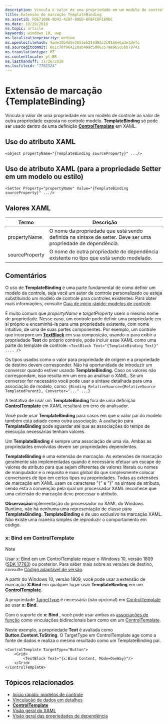 ```yaml
---
description: Vincula o valor de uma propriedade em um modelo de controle ao valor de outra propriedade exposta no controle modelo. TemplateBinding só pode ser usado dentro de uma definição ControlTemplate em XAML.
title: Extensão de marcação TemplateBinding
ms.assetid: FDE71086-9D42-4287-89ED-8FBFCDF169DC
ms.date: 10/29/2018
ms.topic: article
keywords: windows 10, uwp
ms.localizationpriority: medium
ms.openlocfilehash: 9ade10b4d5e2653eb214d93c2c9166e6a3e3defc
ms.sourcegitcommit: 681c70f964210ab49ac5d06357ae96505bb78741
ms.translationtype: MT
ms.contentlocale: pt-BR
ms.lasthandoff: 11/26/2018
ms.locfileid: "7702324"
---
```

# <a name="templatebinding-markup-extension"></a>Extensão de marcação {TemplateBinding}

Vincula o valor de uma propriedade em um modelo de controle ao valor de outra propriedade exposta no controle modelo. **TemplateBinding** só pode ser usado dentro de uma definição [**ControlTemplate**](https://msdn.microsoft.com/library/windows/apps/br209391) em XAML.

## <a name="xaml-attribute-usage"></a>Uso do atributo XAML

``` syntax
<object propertyName="{TemplateBinding sourceProperty}" .../>
```

## <a name="xaml-attribute-usage-for-setter-property-in-template-or-style"></a>Uso de atributo XAML (para a propriedade Setter em um modelo ou estilo)

``` syntax
<Setter Property="propertyName" Value="{TemplateBinding sourceProperty}" .../>
```

## <a name="xaml-values"></a>Valores XAML

| Termo | Descrição |
|------|-------------|
| propertyName | O nome da propriedade que está sendo definida na sintaxe de setter. Deve ser uma propriedade de dependência. |
| sourceProperty | O nome de outra propriedade de dependência existente no tipo que está sendo modelado. |

## <a name="remarks"></a>Comentários

O uso de **TemplateBinding** é uma parte fundamental de como definir um modelo de controle, seja você um autor de controle personalizado ou esteja substituindo um modelo de controle para controles existentes. Para obter mais informações, consulte [Guia de início rápido: modelos de controle](https://msdn.microsoft.com/library/windows/apps/xaml/hh465374).

É muito comum que *propertyName* e *targetProperty* usem o mesmo nome de propriedade. Nesse caso, um controle pode definir uma propriedade em si próprio e encaminhá-la para uma propriedade existente, com nome intuitivo, de uma de suas partes componentes. Por exemplo, um controle que incorpore um [**TextBlock**](https://msdn.microsoft.com/library/windows/apps/br209652) em sua composição, usando-o para exibir a propriedade **Text** do próprio controle, pode incluir esse XAML como uma parte do template de controle: `<TextBlock Text="{TemplateBinding Text}" .... />`

Os tipos usados como o valor para propriedade de origem e a propriedade de destino devem corresponder. Não há oportunidade de introduzir um conversor quando estiver usando **TemplateBinding**. Caso os valores não correspondam, isso resulta em um erro ao analisar o XAML. Se um conversor for necessário você pode usar a sintaxe detalhada para uma associação de modelo, como:  `{Binding RelativeSource={RelativeSource TemplatedParent}, Converter="..." ...}`

A tentativa de usar um **TemplateBinding** fora de uma definição [**ControlTemplate**](https://msdn.microsoft.com/library/windows/apps/br209391) em XAML resultará em erro do analisador.

Você pode usar **TemplateBinding** para casos em que o valor pai do modelo também está adiado como outra associação. A avaliação para **TemplateBinding** pode aguardar até que as associações do tempo de execução necessárias tenham valores.

Um **TemplateBinding** é sempre uma associação de uma via. Ambas as propriedades envolvidas devem ser propriedades dependentes.

**TemplateBinding** é uma extensão de marcação. As extensões de marcação geralmente são implementadas quando é necessário efetuar um escape de valores de atributo para que sejam diferentes de valores literais ou nomes de manipulador e o requisito é mais global do que simplesmente colocar conversores de tipo em certos tipos ou propriedades. Todas as extensões de marcação em XAML usam os caracteres "{" e "}" na sintaxe de atributo, sendo esta a convenção pela qual um processador XAML reconhece que uma extensão de marcação deve processar o atributo.

**Observação**implementação do processador no XAML do Windows Runtime, não há nenhuma uma representação de classe para **TemplateBinding**. **TemplateBinding** é de uso exclusivo na marcação XAML. Não existe uma maneira simples de reproduzir o comportamento em código.

### <a name="xbind-in-controltemplate"></a>x: Bind em ControlTemplate

> [!NOTE]
> Usar x: Bind em um ControlTemplate requer o Windows 10, versão 1809 ([SDK 17763](https://developer.microsoft.com/windows/downloads/windows-10-sdk)) ou posterior. Para saber mais sobre as versões de destino, consulte [Código adaptável de versão](https://msdn.microsoft.com/windows/uwp/debug-test-perf/version-adaptive-code).

A partir do Windows 10, versão 1809, você pode usar a extensão de marcação **X:Bind** em qualquer lugar usar **TemplateBinding** em um [**ControlTemplate**](https://msdn.microsoft.com/library/windows/apps/br209391). 

A propriedade [TargetType](https://docs.microsoft.com/uwp/api/windows.ui.xaml.controls.controltemplate.targettype) é necessária (não opcional) em [ControlTemplate](https://msdn.microsoft.com/library/windows/apps/br209391) ao usar **x: Bind**.

Com o suporte de **x: Bind** , você pode usar ambas as [associações de função](../data-binding/function-bindings.md) como vinculações bidirecionais bem como em um [ControlTemplate](https://msdn.microsoft.com/library/windows/apps/br209391).

Neste exemplo, a propriedade **Text** é avaliada como **Button.Content.ToString**. O TargetType em ControlTemplate age como a fonte de dados e realiza o mesmo resultado como um TemplateBinding pai.

```xaml
<ControlTemplate TargetType="Button">
    <Grid>
        <TextBlock Text="{x:Bind Content, Mode=OneWay}"/>
    </Grid>
</ControlTemplate>
```

## <a name="related-topics"></a>Tópicos relacionados

* [Início rápido: modelos de controle](https://msdn.microsoft.com/library/windows/apps/xaml/hh465374)
* [Vinculação de dados em detalhes](https://msdn.microsoft.com/library/windows/apps/mt210946)
* [**ControlTemplate**](https://msdn.microsoft.com/library/windows/apps/br209391)
* [Visão geral do XAML](xaml-overview.md)
* [Visão geral das propriedades de dependência](dependency-properties-overview.md)
 

